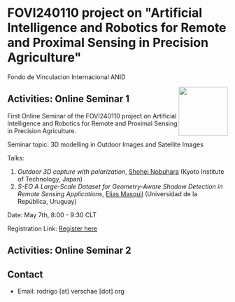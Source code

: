 # FOVI240110 project on "Artificial Intelligence and Robotics for Remote and Proximal Sensing in Precision Agriculture"
Fondo de Vinculacion Internacional ANID

<div style='float: right'>
<a href="https://rodrigo.verschae.org/fovi2025/"><img style="width: 8em;" src="http://rodrigo.verschae.org/fovi2025/robot_cherry.jpg"></a>
</div>

## Activities: Online Seminar 1
First Online Seminar of the FOVI240110 project on Artificial Intelligence and Robotics for Remote and Proximal Sensing in Precision Agriculture.

Seminar topic: 3D modelling in Outdoor Images and Satellite Images

Talks:
1. *Outdoor 3D capture with polarization*, [Shohei Nobuhara](https://scholar.google.co.jp/citations?user=keXiLQ0AAAAJ) (Kyoto Institute of Technology, Japan)
2. *S-EO A Large-Scale Dataset for Geometry-Aware Shadow Detection in Remote Sensing Applications*, [Elias Masquil](https://scholar.google.com/citations?user=eJU1kjEAAAAJ&hl=en) (Universidad de la República, Uruguay)

Date: May 7th, 8:00 - 9:30 CLT

Registration Link:
[Register here](https://forms.gle/vEAQLMSjvoPDPXP47)


## Activities: Online Seminar 2


## Contact 
+ Email: rodrigo [at] verschae [dot] org  
